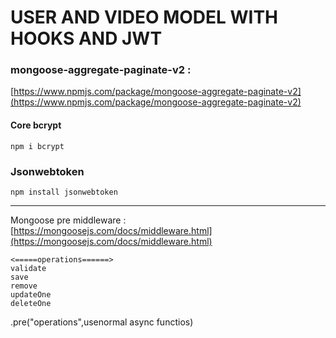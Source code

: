 # USER AND VIDEO MODEL WITH HOOKS AND JWT 

### mongoose-aggregate-paginate-v2 :
[https://www.npmjs.com/package/mongoose-aggregate-paginate-v2](https://www.npmjs.com/package/mongoose-aggregate-paginate-v2)

#### Core bcrypt 
```
npm i bcrypt
```



### Jsonwebtoken
```
npm install jsonwebtoken
```
---

Mongoose pre middleware : [https://mongoosejs.com/docs/middleware.html](https://mongoosejs.com/docs/middleware.html)



```
<=====operations======>
validate
save
remove
updateOne
deleteOne
```

.pre("operations",usenormal async functios)
